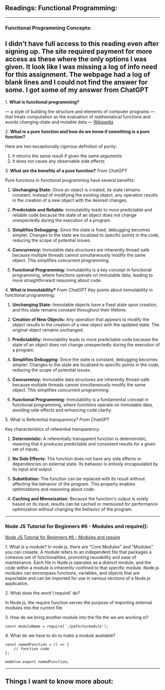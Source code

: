 ## Readings: Functional Programming:

---

### Functional Programming Concepts:

## I didn't have full access to this reading even after signing up. The site required payment for more access as these where the only options I was given.  It look like I was missing a log of info need for this assignment. The webpage had a log of blank lines and I could not find the answer for some. I got some of my answer from ChatGPT

1\. **What is functional programming?**

— a style of building the structure and elements of computer programs — that treats computation as the evaluation of mathematical functions and avoids changing-state and mutable data — [Wikipedia](https://en.wikipedia.org/wiki/Functional_programming)

2\. **What is a pure function and how do we know if something is a pure function?**

Here are two exceptionally rigorous definition of purity:

1. It returns the same result if given the same arguments
2. It does not cause any observable side effects


3\. **What are the benefits of a pure function?**
*From ChatGPT*

Pure functions in functional programming have several benefits:

1. **Unchanging State:** Once an object is created, its state remains constant. Instead of modifying the existing object, any operation results in the creation of a new object with the desired changes.

1. **Predictable and Reliable:** Immutability leads to more predictable and reliable code because the state of an object does not change unexpectedly during the execution of a program.

1. **Simplifies Debugging:** Since the state is fixed, debugging becomes simpler. Changes to the state are localized to specific points in the code, reducing the scope of potential issues.

1. **Concurrency:** Immutable data structures are inherently thread-safe because multiple threads cannot simultaneously modify the same object. This simplifies concurrent programming.

1. **Functional Programming:** Immutability is a key concept in functional programming, where functions operate on immutable data, leading to more straightforward reasoning about code.

4\. **What is immutability?**
*From ChatGPT*
Key points about immutability in functional programming:

1. **Unchanging State:** Immutable objects have a fixed state upon creation, and this state remains constant throughout their lifetime.

1. **Creation of New Objects:** Any operation that appears to modify the object results in the creation of a new object with the updated state. The original object remains unchanged.

1. **Predictability:** Immutability leads to more predictable code because the state of an object does not change unexpectedly during the execution of a program.

1. **Simplifies Debugging:** Since the state is constant, debugging becomes simpler. Changes to the state are localized to specific points in the code, reducing the scope of potential issues.

1. **Concurrency:** Immutable data structures are inherently thread-safe because multiple threads cannot simultaneously modify the same object. This simplifies concurrent programming.

1. **Functional Programming:** Immutability is a fundamental concept in functional programming, where functions operate on immutable data, avoiding side effects and enhancing code clarity.

5\. What is Referential transparency?
*From ChatGPT*

Key characteristics of referential transparency:

1. **Deterministic:** A referentially transparent function is deterministic, meaning that it produces predictable and consistent results for a given set of inputs.

1. **No Side Effects:** The function does not have any side effects or dependencies on external state. Its behavior is entirely encapsulated by its input and output.

1. **Substitution:** The function can be replaced with its result without affecting the behavior of the program. This property enables optimizations and reasoning about code.

1. **Caching and Memoization:** Because the function's output is solely based on its input, results can be cached or memoized for performance optimization without changing the behavior of the program.

---

### Node JS Tutorial for Beginners #6 - Modules and require():

[Node JS Tutorial for Beginners #6 - Modules and require](https://www.youtube.com/watch?v=xHLd36QoS4k)

1\. What is a module?
In node.js, there are "Core Modules" and "Modules" you can creaete. A module refers to an independent file that packages a cohesive set of functionalities, promoting reusability and ease of maintenance. Each file in Node.js operates as a distinct module, and the code within a module is inherently confined to that specific module. Node.js modules can encompass functions, variables, and objects that are exportable and can be imported for use in various sections of a Node.js application.

2\. What does the word \‘require\’ do?

In Node.js, the require function serves the purpose of importing external modules into the current file

3\. How do we bring another module into the file the we are working in?

`const moduleName = require('./path/to/module');`

4\. What do we have to do to make a module available?

```
const namedFunction = () => {
    // function code
};

modelue.export namedFunction;
```

---

## Things I want to know more about:

